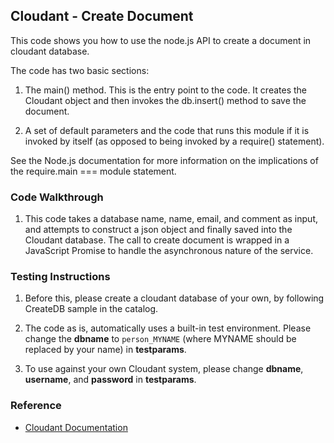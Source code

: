## Cloudant - Create Document

This code shows you how to use the node.js API to create a document in cloudant database. 

The code has two basic sections:

1. The main() method. This is the entry point to the code. It creates the Cloudant object and then invokes the db.insert() method to save the document.

2. A set of default parameters and the code that runs this module if it is invoked by itself (as opposed to being invoked by a require() statement).

See the Node.js documentation for more information on the implications of the require.main === module statement.

### Code Walkthrough
1. This code takes a database name, name, email, and comment as input, and attempts to construct a json object and finally saved into the Cloudant database. The call to create document is wrapped in a JavaScript Promise to handle the asynchronous nature of the service.

### Testing Instructions
1. Before this, please create a cloudant database of your own, by following CreateDB sample in the catalog.

2. The code as is, automatically uses a built-in test environment. Please change the **dbname** to `person_MYNAME` (where MYNAME should be replaced by your name) in **testparams**.

3. To use against your own Cloudant system, please change **dbname**, **username**, and **password** in **testparams**.

### Reference
* [Cloudant Documentation](https://docs.cloudant.com/)